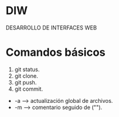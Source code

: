 # DIW
DESARROLLO DE INTERFACES WEB
# Comandos básicos 
1. git status.
2. git clone. 
3. git push.
4. git commit.
* -a  --> actualización global de archivos.
* -m  --> comentario seguido de ("").
